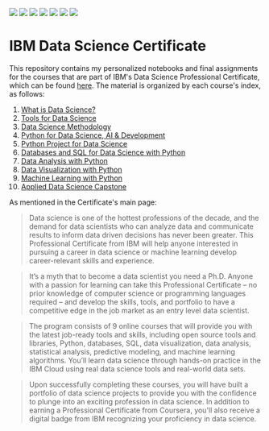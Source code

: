 ![](https://img.shields.io/badge/Jupyter-JupyterLab-informational?logo=jupyter&logoColor=white&style=flat&color=5d9ca6)
![](https://img.shields.io/badge/Git-Hub-informational?logo=github&logoColor=white&style=flat&color=5d9ca6)
![](https://img.shields.io/badge/R-Studio-informational?logo=rstudio&logoColor=white&style=flat&color=5d9ca6)
![](https://img.shields.io/badge/Watson-Studio-informational?logo=ibmwatson&logoColor=white&style=flat&color=5d9ca6)
![](https://img.shields.io/badge/Python-Pandas-informational?logo=pandas&logoColor=white&style=flat&color=5d9ca6)
![](https://img.shields.io/badge/Python-Numpy-informational?logo=numpy&logoColor=white&style=flat&color=5d9ca6)
![](https://img.shields.io/badge/Db2-SQL-informational?logo=ibm&logoColor=white&style=flat&color=5d9ca6)

# IBM Data Science Certificate

This repository contains my personalized notebooks and final assignments for the courses that are part of IBM's Data Science Professional Certificate, which can be found [here](https://www.coursera.org/professional-certificates/ibm-data-science "IBM Data Science Professional Certificate"). The material is organized by each course's index, as follows:

1. [What is Data Science?](https://www.coursera.org/learn/what-is-datascience?specialization=ibm-data-science "What is Data Science?")
2. [Tools for Data Science](https://www.coursera.org/learn/open-source-tools-for-data-science?specialization=ibm-data-science "Tools for Data Science")
3. [Data Science Methodology](https://www.coursera.org/learn/data-science-methodology?specialization=ibm-data-science "Data Science Methodology")
4. [Python for Data Science, AI & Development](https://www.coursera.org/learn/python-for-applied-data-science-ai?specialization=ibm-data-science "Python for Data Science, AI & Development")
5. [Python Project for Data Science](https://www.coursera.org/learn/python-project-for-data-science?specialization=ibm-data-science "Python Project for Data Science")
6. [Databases and SQL for Data Science with Python](https://www.coursera.org/learn/sql-data-science?specialization=ibm-data-science "Databases and SQL for Data Science with Python")
7. [Data Analysis with Python](https://www.coursera.org/learn/data-analysis-with-python?specialization=ibm-data-science "Data Analysis with Python")
8. [Data Visualization with Python](https://www.coursera.org/learn/python-for-data-visualization?specialization=ibm-data-science "Data Visualization with Python")
9. [Machine Learning with Python](https://www.coursera.org/learn/machine-learning-with-python?specialization=ibm-data-science "Machine Learning with Python")
10. [Applied Data Science Capstone](https://www.coursera.org/learn/applied-data-science-capstone?specialization=ibm-data-science "Applied Data Science Capstone")

As mentioned in the Certificate's main page:

> Data science is one of the hottest professions of the decade, and the demand for data scientists who can analyze data and communicate results to inform data driven decisions has never been greater. This Professional Certificate from IBM will help anyone interested in pursuing a career in data science or machine learning develop career-relevant skills and experience. 

> It’s a myth that to become a data scientist you need a Ph.D. Anyone with a passion for learning can take this Professional Certificate – no prior knowledge of computer science or programming languages required – and develop the skills, tools, and portfolio to have a competitive edge in the job market as an entry level data scientist.

> The program consists of 9 online courses that will provide you with the latest job-ready tools and skills, including open source tools and libraries, Python, databases, SQL, data visualization, data analysis, statistical analysis, predictive modeling, and machine learning algorithms. You’ll learn data science through hands-on practice in the IBM Cloud using real data science tools and real-world data sets.

> Upon successfully completing these courses, you will have built a portfolio of data science projects to provide you with the confidence to plunge into an exciting profession in data science. In addition to earning a Professional Certificate from Coursera, you'll also receive a digital badge from IBM recognizing your proficiency in data science.
